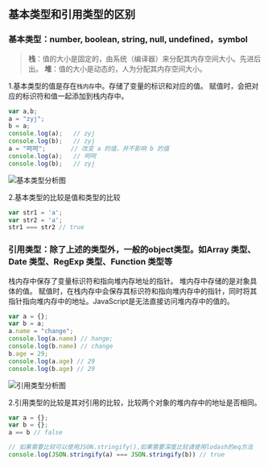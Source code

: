 ## 基本类型和引用类型的区别

### 基本类型：number, boolean, string, null, undefined，symbol
>**栈**：值的大小是固定的，由系统（编译器）来分配其内存空间大小。先进后出。
**堆**：值的大小是动态的，人为分配其内存空间大小。

1.基本类型的值是存在`栈内存`中。存储了变量的标识和对应的值。
赋值时，会把对应的标识符和值一起添加到栈内存中。

```js
var a,b;
a = "zyj";
b = a;
console.log(a);   // zyj
console.log(b);   // zyj
a = "呵呵";       // 改变 a 的值，并不影响 b 的值
console.log(a);   // 呵呵
console.log(b);   // zyj
```
![基本类型分析图](https://raw.githubusercontent.com/kerwin-ly/Blog/master/assets/imgs/basic-type.png)

2.基本类型的比较是值和类型的比较
```js
var str1 = 'a';
var str2 = 'a';
str1 === str2 // true
```

### 引用类型：除了上述的类型外，一般的object类型。如Array 类型、Date 类型、RegExp 类型、Function 类型等
栈内存中保存了变量标识符和指向堆内存地址的指针。
堆内存中存储的是对象具体的值。
赋值时，在栈内存中会保存其标识符和指向堆内存中的指针，同时将其指针指向堆内存中的地址。JavaScript是无法直接访问堆内存中的值的。
```js
var a = {};
var b = a;
a.name = "change";
console.log(a.name) // hange;
console.log(b.name) // change
b.age = 29;
console.log(a.age) // 29
console.log(b.age) // 29
```
![引用类型分析图](https://raw.githubusercontent.com/kerwin-ly/Blog/master/assets/imgs/object-type.png)

2.引用类型的比较是其对引用的比较，比较两个对象的堆内存中的地址是否相同。
```js
var a = {};
var b = {};
a == b // false

// 如果需要比较可以使用JSON.stringify(),如果需要深度比较请使用lodash的eq方法
console.log(JSON.stringify(a) === JSON.stringify(b)) // true
```
